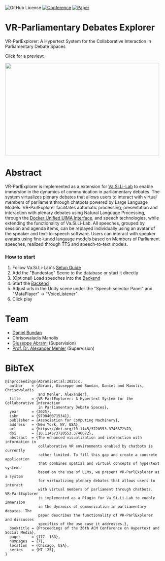 ![GitHub License](https://img.shields.io/github/license/Texttechnologylab/VR-Parliamentary-Debates-Explorer)
[![Conference](http://img.shields.io/badge/conference-Hypertext--2025-4b44ce.svg)](https://ht.acm.org/ht2025/)
[![Paper](http://img.shields.io/badge/paper-Hypertext--2025-4b44ce.svg)](https://doi.org/10.1145/3720553.3746672)


# VR-Parliamentary Debates Explorer
VR-ParlExplorer: A Hypertext System for the Collaborative Interaction in Parliamentary Debate Spaces

Click for a preview:

[<img src="https://img.youtube.com/vi/XJTRjPCPtuE/hqdefault.jpg" width="500" height="300"
/>](https://www.youtube.com/embed/XJTRjPCPtuE)

# Abstract
VR-ParlExplorer is implemented as a extension for [Va.Si.Li-Lab](https://github.com/texttechnologylab/Va.Si.Li-Lab) to enable immersion in the dynamics of communication in parliamentary debates. The system virtualizes plenary debates that allows users to interact with virtual members of parliament through chatbots powered by Large Language Models. VR-ParlExplorer facilitates automatic processing, presentation and interaction with plenary debates using Natural Language Processing, through the [Docker Unified UIMA Interface](https://github.com/texttechnologylab/DockerUnifiedUIMAInterface), and speech technologies, while extending the functionality of Va.Si.Li-Lab. All speeches, grouped by session and agenda items, can be replayed individually using an avatar of the speaker and text-to-speech software. Users can interact with speaker avatars using fine-tuned language models based on Members of Parliament speeches, realized through TTS and speech-to-text models.

### How to start
1. Follow Va.Si.Li-Lab's [Setup Guide](https://texttechnologylab.github.io/Va.Si.Li-Lab/getting_started/setting_up/#clone-the-repository)
2. Add the "Bundestag" Scene to the database or start it directly
3. (Optional) Load speeches into the [Backend](https://github.com/texttechnologylab/VR-Parliamentary-Debates-Explorer/tree/main/Backend)
4. Start the [Backend](https://github.com/texttechnologylab/VR-Parliamentary-Debates-Explorer/tree/main/Backend)
5. Adjust urls in the Unity scene under the "Speech selector Panel" and "MataPlayer" -> "VoiceListener"
6. Click play

# Team
- [Daniel Bundan](https://github.com/Mocretion)
- Chrisowaladis Manolis
- [Giuseppe Abrami](https://github.com/abrami) (Supervision)
- [Prof. Dr. Alexander Mehler](https://www.texttechnologylab.org/team/alexander-mehler/) (Supervision)

# BibTeX
```
@inproceedings{Abrami:et:al:2025:c,
  author    = {Abrami, Giuseppe and Bundan, Daniel and Manolis, Chrisowaladis
               and Mehler, Alexander},
  title     = {VR-ParlExplorer: A Hypertext System for the Collaborative Interaction
               in Parliamentary Debate Spaces},
  year      = {2025},
  isbn      = {9798400715341},
  publisher = {Association for Computing Machinery},
  address   = {New York, NY, USA},
  url       = {https://doi.org/10.1145/3720553.3746672%7D,
  doi       = {10.1145/3720553.3746672},
  abstract  = {The enhanced visualization and interaction with information in
               collaborative VR environments enabled by chatbots is currently
               rather limited. To fill this gap and create a concrete application
               that combines spatial and virtual concepts of hypertext systems
               based on the use of LLMs, we present VR-ParlExplorer as a system
               for virtualizing plenary debates that allows users to interact
               with virtual members of parliament through chatbots. VR-ParlExplorer
               is implemented as a Plugin for Va.Si.Li-Lab to enable immersion
               in the dynamics of communication in parliamentary debates. The
               paper describes the functionality of VR-ParlExplorer and discusses
               specifics of the use case it addresses.},
  booktitle = {Proceedings of the 36th ACM Conference on Hypertext and Social Media},
  pages     = {177--183},
  numpages  = {7},
  location  = {Chicago, USA},
  series    = {HT '25},
}
```
